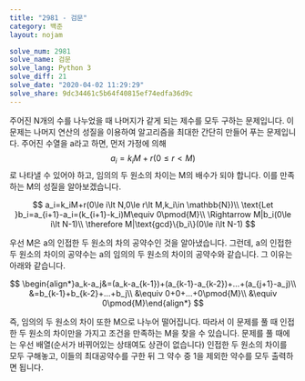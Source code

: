```yaml
---
title: "2981 - 검문"
category: 백준
layout: nojam

solve_num: 2981
solve_name: 검문
solve_lang: Python 3
solve_diff: 21
solve_date: "2020-04-02 11:29:29"
solve_share: 9dc34461c5b64f40815ef74edfa36d9c
---
```


주어진 N개의 수를 나누었을 때 나머지가 같게 되는 제수를 모두 구하는 문제입니다. 이 문제는 나머지 연산의 성질을 이용하여 알고리즘을 최대한 간단히 만들어 푸는 문제입니다. 주어진 수열을 a라고 하면, 먼저 가정에 의해 $$a_i=k_iM+r(0\le r\lt M)$$로 나타낼 수 있어야 하고, 임의의 두 원소의 차이는 M의 배수가 되야 합니다. 이를 만족하는 M의 성질을 알아보겠습니다.

$$
a_i=k_iM+r(0\le i\lt N,0\le r\lt M,k_i\in \mathbb{N})\\
\text{Let }b_i=a_{i+1}-a_i=(k_{i+1}-k_i)M\equiv 0\pmod{M}\\
\Rightarrow M|b_i(0\le i\lt N-1)\\
\therefore M|\text{gcd}\{b_i\}(0\le i\lt N-1)
$$

우선 M은 a의 인접한 두 원소의 차의 공약수인 것을 알아냈습니다. 그런데, a의 인접한 두 원소의 차이의 공약수는 a의 임의의 두 원소의 차이의 공약수와 같습니다. 그 이유는 아래와 같습니다.

$$
\begin{align*}a_k-a_j&=(a_k-a_{k-1})+(a_{k-1}-a_{k-2})+...+(a_{j+1}-a_j)\\
&=b_{k-1}+b_{k-2}+...+b_j\\
&\equiv 0+0+...+0\pmod{M}\\
&\equiv 0\pmod{M}\end{align*}
$$

즉, 임의의 두 원소의 차이 또한 M으로 나누어 떨어집니다. 따라서 이 문제를 풀 때 인접한 두 원소의 차이만을 가지고 조건을 만족하는 M을 찾을 수 있습니다. 문제를 풀 때에는 우선 배열(순서가 바뀌어있는 상태여도 상관이 없습니다) 인접한 두 원소의 차이를 모두 구해놓고, 이들의 최대공약수를 구한 뒤 그 약수 중 1을 제외한 약수를 모두 출력하면 됩니다.
